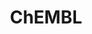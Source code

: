 ---
layout: default
bigquery: https://console.cloud.google.com/bigquery?p=patents-public-data&d=ebi_chembl&page=dataset
citation: '"The ChEMBL database in 2017." Anna Gaulton, Anne Hersey, Michał Nowotka,
  A Patrícia Bento, Jon Chambers, David Mendez, Prudence Mutowo, Francis Atkinson,
  Louisa J Bellis, Elena Cibrián-Uhalte, Mark Davies, Nathan Dedman, Anneli Karlsson,
  María Paula Magariños, John P Overington, George Papadatos, Ines Smit, Andrew R
  Leach Nucleic acids Research (2017) 45 (Database Issue), D945-D954'
contributors: European Bioinformatics Institute
cost: None
description: ChEMBL Data is a manually curated database of small molecules used in
  drug discovery, including information about existing patented drugs.
documentation: 'schema: https://www.ebi.ac.uk/chembl/db_schema


  '
last_edit: 04/12/2022, 11:22:48
location: https://console.cloud.google.com/marketplace/product/google_patents_public_datasets/chembl
maintained_by: EMBL-EBI, an outstation of European Molecular Biology Laboratory
related_publications: '

  ChEMBL: towards direct deposition of bioassay data.


  Mendez D, Gaulton A, Bento AP, Chambers J, De Veij M, Félix E, Magariños MP, Mosquera
  JF, Mutowo P, Nowotka M, Gordillo-Marañón M, Hunter F, Junco L, Mugumbate G, Rodriguez-Lopez
  M, Atkinson F, Bosc N, Radoux CJ, Segura-Cabrera A, Hersey A, Leach AR.


  — Nucleic Acids Res. 2019; 47(D1):D930-D940. doi: 10.1093/nar/gky1075

  '
schema_fields:
- bei
- usan_stem_definition
- chembl_id
- upper_value
- delist_flag
- normal_range_max
- mesh_heading
- irac_code
- site_id
- chebi_par_id
- sitecomp_id
- assay_desc
- level4
- prod_pat_id
- approval_date
- src_short_name
- patent_expire_date
- mol_atc_id
- title
- cell_source_tissue
- confidence_score
- withdrawn_year
- l2
- chirality
- clo_id
- syn_type
- drug_product_flag
- num_lipinski_ro5_violations
- target_type
- relationship_type
- pubmed_id
- product_id
- downgraded
- level2_description
- drug_substance_flag
- polymer_flag
- parent_type
- organism
- qudt_units
- applicant_full_name
- molecular_mechanism
- frac_code
- parameter_type
- end_position
- protclasssyn_id
- active_molregno
- last_page
- relationship
- updated_on
- doi
- l1
- assay_id
- standard_type
- lle
- annotation
- updated_by
- company
- confidence
- acd_most_bpka
- first_approval
- accession
- aromatic_rings
- subgroup
- withdrawn_country
- frac_class_id
- met_conversion
- protein_class_desc
- drugind_id
- go_id
- job_id
- curation_comment
- num_ro5_violations
- inorganic_flag
- warnref_id
- definition
- country
- level3_description
- mechanism_comment
- publication_number
- hbd_lipinski
- trade_name
- priority
- efo_id
- ddd_units
- comments
- db_version
- cell_description
- l6
- text_value
- metabolite_record_id
- irac_class_id
- assay_tax_id
- name
- published_value
- component_id
- formulation_id
- ddd_comment
- assay_strain
- src_id
- level3
- oral
- acd_logp
- patent_use_code
- canonical_smiles
- stem
- cell_source_tax_id
- description
- direct_interaction
- cx_logp
- warning_year
- who_name
- class_type
- strength
- path
- site_name
- rgid
- dosed_ingredient
- molfile
- assay_test_type
- related_tid
- variant_id
- parent_id
- tid
- mc_target_name
- innovator_company
- level4_description
- published_units
- l5
- alert_id
- hrac_class_id
- domain_name
- standard_flag
- entity_type
- prodrug
- assay_tissue
- cell_source_organism
- idx
- data_validity_comment
- orig_description
- caloha_id
- doc_id
- met_comment
- rtb
- uberon_id
- molecular_species
- mc_target_type
- component_synonym
- ap_id
- usan_substem
- target_desc
- psa
- assay_class_id
- l4
- standard_value
- ad_type
- pchembl_value
- natural_product
- topical
- mutation
- standard_inchi_key
- major_class
- volume
- max_phase
- comp_go_id
- helm_notation
- relationship_desc
- tbl
- issue
- mc_organism
- mc_tax_id
- year
- bao_format
- full_molformula
- level2
- pathway_key
- num_alerts
- result_flag
- warning_class
- standard_upper_value
- normal_range_min
- acd_most_apka
- src_compound_id
- as_id
- oc_id
- previous_company
- sequence_md5sum
- mw_monoisotopic
- acd_logd
- first_in_class
- metref_id
- structure_type
- target_mapping
- cx_most_bpka
- therapeutic_flag
- action_type
- level5
- research_stem
- mesh_id
- drug_record_id
- published_relation
- ass_cls_map_id
- patent_id
- curated_by
- site_residues
- parameter_value
- level1
- mecref_id
- activity_id
- src_description
- molsyn_id
- authors
- cell_id
- sei
- mol_frac_id
- compsyn_id
- ddd_admr
- standard_units
- relation
- ddd_id
- aidx
- heavy_atoms
- alert_set_id
- availability_type
- protein_class_id
- standard_inchi
- source_domain_id
- activity_count
- disease_efficacy
- db_source
- start_position
- le
- status
- units
- value
- mec_id
- activity_comment
- ref_id
- parent_molregno
- record_id
- assay_cell_type
- tissue_id
- isoform
- qed_weighted
- hrac_code
- targcomp_id
- nda_type
- pref_name
- short_name
- compd_id
- cl_lincs_id
- res_stem_id
- standard_relation
- domain_id
- alogp
- mechanism_of_action
- l8
- cx_logd
- warning_country
- tax_id
- smid
- compound_key
- parent_go_id
- stat
- binding_site_comment
- assay_type
- co_stem_id
- parenteral
- aspect
- route
- ref_url
- atc_code
- warning_type
- warning_id
- cell_ontology_id
- enzyme_tid
- targrel_id
- enzyme_name
- submission_date
- ridx
- comp_class_id
- mol_hrac_id
- published_type
- l3
- alert_name
- hba
- predbind_id
- full_mwt
- withdrawn_flag
- indref_id
- bto_id
- creation_date
- first_page
- domain_type
- component_type
- std_act_id
- set_name
- cell_name
- black_box_warning
- protein_class_synonym
- src_assay_id
- hbd
- doc_type
- usan_stem
- substrate_record_id
- who_extra
- max_phase_for_ind
- ddd_value
- efo_term
- cellosaurus_id
- molregno
- ingredient
- warning_description
- tid_fixed
- compound_name
- pathway_id
- withdrawn_reason
- selectivity_comment
- biocomp_id
- hba_lipinski
- bao_id
- mc_target_accession
- active_ingredient
- toid
- bao_endpoint
- prediction_method
- species_group_flag
- assay_subcellular_fraction
- l7
- abstract
- cidx
- synonyms
- cpd_str_alert_id
- smarts
- label
- source
- usan_stem_id
- assay_category
- met_id
- dosage_form
- version
- type
- indication_class
- entity_id
- patent_no
- ro3_pass
- potential_duplicate
- mol_irac_id
- assay_source
- ref_type
- assay_organism
- assay_param_id
- uo_units
- actsm_id
- homologue
- sequence
- stem_class
- level1_description
- molecule_type
- class_level
- mw_freebase
- cx_most_apka
- usan_year
- standard_text_value
- journal
- domain_description
- withdrawn_class
- log_id
- last_active
shortname: chembl
tags:
- biotechnology
- health
- chemical
- bioinformatics
- medical
terms_of_use: CC BY-SA 3.0
title: ChEMBL
uuid: e232a192-965c-4ec9-904c-155b6dfe56c5
---
